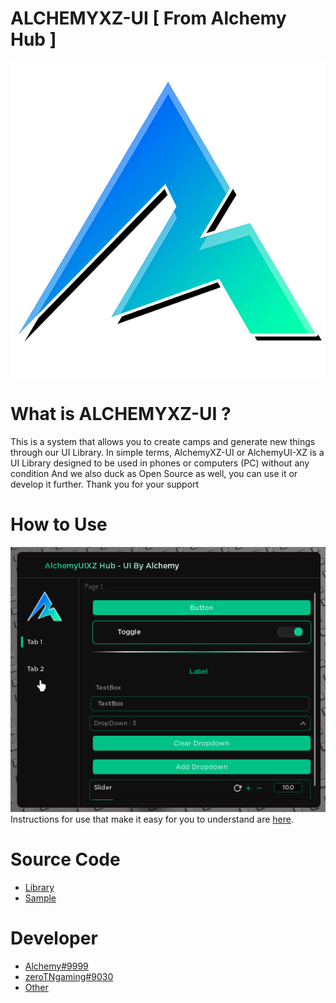 # ALCHEMYXZ-UI [ From Alchemy Hub ]
![image](./Image/AlchemyHub.png)
# What is ALCHEMYXZ-UI ?
This is a system that allows you to create camps and generate new things through our UI Library. In simple terms, AlchemyXZ-UI or AlchemyUI-XZ is a UI Library designed to be used in phones or computers (PC) without any condition And we also duck as Open Source as well, you can use it or develop it further. Thank you for your support
# How to Use
![image](./Image/SampleUI.png)
Instructions for use that make it easy for you to understand are [here](./Documentation.md).
# Source Code
- [Library](./Library.lua)
- [Sample](./Sample.lua)
# Developer
- [Alchemy#9999](https://github.com/ZoiIntra)
- [zeroTNgaming#9030](https://github.com/ZPSXHUB)
- [Other](https://discord.gg/dUdzZskBCC)
